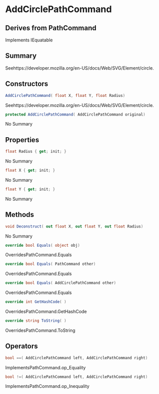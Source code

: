 # AddCirclePathCommand

## Derives from PathCommand
Implements IEquatable<AddCirclePathCommand>

## Summary

Seehttps://developer.mozilla.org/en-US/docs/Web/SVG/Element/circle.
## Constructors

```c#
AddCirclePathCommand( float X, float Y, float Radius) 
```
Seehttps://developer.mozilla.org/en-US/docs/Web/SVG/Element/circle.
```c#
protected AddCirclePathCommand( AddCirclePathCommand original) 
```
No Summary
## Properties

```c#
float Radius { get; init; } 
```
No Summary
```c#
float X { get; init; } 
```
No Summary
```c#
float Y { get; init; } 
```
No Summary
## Methods

```c#
void Deconstruct( out float X, out float Y, out float Radius) 
```
No Summary
```c#
override bool Equals( object obj) 
```
OverridesPathCommand.Equals
```c#
override bool Equals( PathCommand other) 
```
OverridesPathCommand.Equals
```c#
override bool Equals( AddCirclePathCommand other) 
```
OverridesPathCommand.Equals
```c#
override int GetHashCode( ) 
```
OverridesPathCommand.GetHashCode
```c#
override string ToString( ) 
```
OverridesPathCommand.ToString
## Operators

```c#
bool ==( AddCirclePathCommand left, AddCirclePathCommand right) 
```
ImplementsPathCommand.op_Equality
```c#
bool !=( AddCirclePathCommand left, AddCirclePathCommand right) 
```
ImplementsPathCommand.op_Inequality
